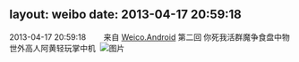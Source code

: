 layout: weibo
date: 2013-04-17 20:59:18
---
<meta name="referrer" content="no-referrer" />

2013-04-17 20:59:18  &nbsp;&nbsp;&nbsp;&nbsp;&nbsp;&nbsp; 来自 <a href="http://app.weibo.com/t/feed/l4RWD" rel="nofollow">Weico.Android</a>
第二回 你死我活群魔争食盘中物 世外高人阿黄轻玩掌中机 ​​​
![图片](https://ww3.sinaimg.cn/large/6d2a6003jw1e3swrv6t8jj.jpg)
